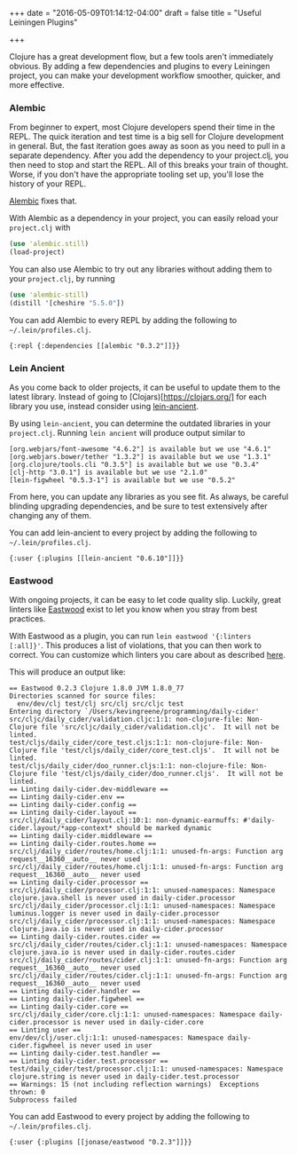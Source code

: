 +++
date = "2016-05-09T01:14:12-04:00"
draft = false
title = "Useful Leiningen Plugins"

+++

Clojure has a great development flow, but a few tools aren't immediately obvious. By adding a few dependencies and plugins to every Leiningen project, you can make your development workflow smoother, quicker, and more effective.

<!--more-->


### Alembic

From beginner to expert, most Clojure developers spend their time in the REPL. The quick iteration and test time is a big sell for Clojure development in general. But, the fast iteration goes away as soon as you need to pull in a separate dependency. After you add the dependency to your project.clj, you then need to stop and start the REPL. All of this breaks your train of thought. Worse, if you don't have the appropriate tooling set up, you'll lose the history of your REPL.

[Alembic](https://github.com/pallet/alembic) fixes that.

With Alembic as a dependency in your project, you can easily reload your `project.clj` with

``` clojure
(use 'alembic.still)
(load-project)
```

You can also use Alembic to try out any libraries without adding them to your `project.clj`, by running

``` clojure
(use 'alembic-still)
(distill '[cheshire "5.5.0"])
```

You can add Alembic to every REPL by adding the following to `~/.lein/profiles.clj`.

```
{:repl {:dependencies [[alembic "0.3.2"]]}}
``` 

### Lein Ancient

As you come back to older projects, it can be useful to update them to the latest library. Instead of going to [Clojars)[https://clojars.org/] for each library you use, instead consider using [lein-ancient](https://github.com/xsc/lein-ancient).

By using `lein-ancient`, you can determine the outdated libraries in your `project.clj`. Running `lein ancient` will produce output similar to

```
[org.webjars/font-awesome "4.6.2"] is available but we use "4.6.1"
[org.webjars.bower/tether "1.3.2"] is available but we use "1.3.1"
[org.clojure/tools.cli "0.3.5"] is available but we use "0.3.4"
[clj-http "3.0.1"] is available but we use "2.1.0"
[lein-figwheel "0.5.3-1"] is available but we use "0.5.2"
```

From here, you can update any libraries as you see fit. As always, be careful blinding upgrading dependencies, and be sure to test extensively after changing any of them.

You can add lein-ancient to every project by adding the following to `~/.lein/profiles.clj`.

```
{:user {:plugins [[lein-ancient "0.6.10"]]}}
``` 

### Eastwood

With ongoing projects, it can be easy to let code quality slip. Luckily, great linters like [Eastwood](https://github.com/jonase/eastwood) exist to let you know when you stray from best practices.

With Eastwood as a plugin, you can run `lein eastwood '{:linters [:all]}'`. This produces a list of violations, that you can then work to correct. You can customize which linters you care about as described [here](https://github.com/jonase/eastwood#whats-there).

This will produce an output like:

```
== Eastwood 0.2.3 Clojure 1.8.0 JVM 1.8.0_77
Directories scanned for source files:
  env/dev/clj test/clj src/clj src/cljc test
Entering directory `/Users/kevingreene/programming/daily-cider'
src/cljc/daily_cider/validation.cljc:1:1: non-clojure-file: Non-Clojure file 'src/cljc/daily_cider/validation.cljc'.  It will not be linted.
test/cljs/daily_cider/core_test.cljs:1:1: non-clojure-file: Non-Clojure file 'test/cljs/daily_cider/core_test.cljs'.  It will not be linted.
test/cljs/daily_cider/doo_runner.cljs:1:1: non-clojure-file: Non-Clojure file 'test/cljs/daily_cider/doo_runner.cljs'.  It will not be linted.
== Linting daily-cider.dev-middleware ==
== Linting daily-cider.env ==
== Linting daily-cider.config ==
== Linting daily-cider.layout ==
src/clj/daily_cider/layout.clj:10:1: non-dynamic-earmuffs: #'daily-cider.layout/*app-context* should be marked dynamic
== Linting daily-cider.middleware ==
== Linting daily-cider.routes.home ==
src/clj/daily_cider/routes/home.clj:1:1: unused-fn-args: Function arg request__16360__auto__ never used
src/clj/daily_cider/routes/home.clj:1:1: unused-fn-args: Function arg request__16360__auto__ never used
== Linting daily-cider.processor ==
src/clj/daily_cider/processor.clj:1:1: unused-namespaces: Namespace clojure.java.shell is never used in daily-cider.processor
src/clj/daily_cider/processor.clj:1:1: unused-namespaces: Namespace luminus.logger is never used in daily-cider.processor
src/clj/daily_cider/processor.clj:1:1: unused-namespaces: Namespace clojure.java.io is never used in daily-cider.processor
== Linting daily-cider.routes.cider ==
src/clj/daily_cider/routes/cider.clj:1:1: unused-namespaces: Namespace clojure.java.io is never used in daily-cider.routes.cider
src/clj/daily_cider/routes/cider.clj:1:1: unused-fn-args: Function arg request__16360__auto__ never used
src/clj/daily_cider/routes/cider.clj:1:1: unused-fn-args: Function arg request__16360__auto__ never used
== Linting daily-cider.handler ==
== Linting daily-cider.figwheel ==
== Linting daily-cider.core ==
src/clj/daily_cider/core.clj:1:1: unused-namespaces: Namespace daily-cider.processor is never used in daily-cider.core
== Linting user ==
env/dev/clj/user.clj:1:1: unused-namespaces: Namespace daily-cider.figwheel is never used in user
== Linting daily-cider.test.handler ==
== Linting daily-cider.test.processor ==
test/daily_cider/test/processor.clj:1:1: unused-namespaces: Namespace clojure.string is never used in daily-cider.test.processor
== Warnings: 15 (not including reflection warnings)  Exceptions thrown: 0
Subprocess failed
```


You can add Eastwood to every project by adding the following to `~/.lein/profiles.clj`.

```
{:user {:plugins [[jonase/eastwood "0.2.3"]]}}
``` 
